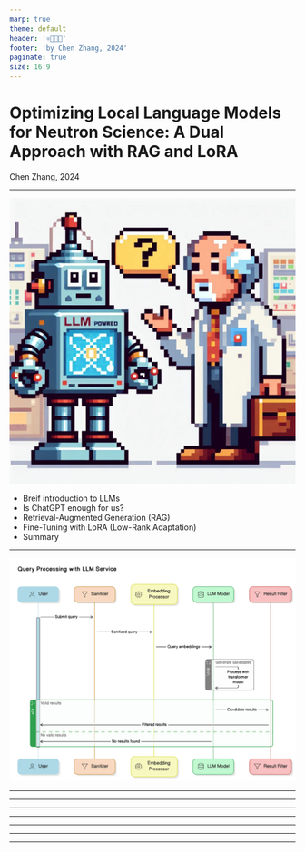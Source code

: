 ```yaml
---
marp: true
theme: default
header: '⚛🦙🦜🔗'
footer: 'by Chen Zhang, 2024'
paginate: true
size: 16:9
---
```


# Optimizing Local Language Models for Neutron Science: A Dual Approach with RAG and LoRA

Chen Zhang, 2024

---
![bg right:45% width:500px drop-shadow](figures/neutronbot.png)

- Breif introduction to LLMs
- Is ChatGPT enough for us?
- Retrieval-Augmented Generation (RAG)
- Fine-Tuning with LoRA (Low-Rank Adaptation)
- Summary

---
<!-- header : "⚛🦙🦜🔗::Breif introduction to LLMs" -->
![bg right:45% width:500px drop-shadow](figures/LLM_service.png)

---
<!-- header : "⚛🦙🦜🔗::Is ChatGPT enough for us?" -->

---
<!-- header : "⚛🦙🦜🔗::Retrieval-Augmented Generation (RAG)" -->
<!-- Introduction -->

---
<!-- header : "⚛🦙🦜🔗::Retrieval-Augmented Generation (RAG)" -->
<!-- Demo Time -->

---
<!-- header : "⚛🦙🦜🔗::Retrieval-Augmented Generation (RAG)" -->
<!-- Limitations -->

---
<!-- header : "⚛🦙🦜🔗::Fine-Tuning with LoRA (Low-Rank Adaptation)" -->
<!-- Introduction -->

---
<!-- header : "⚛🦙🦜🔗::Fine-Tuning with LoRA (Low-Rank Adaptation)" -->
<!-- Demo Time -->

---
<!-- header : "⚛🦙🦜🔗::Summary" -->
